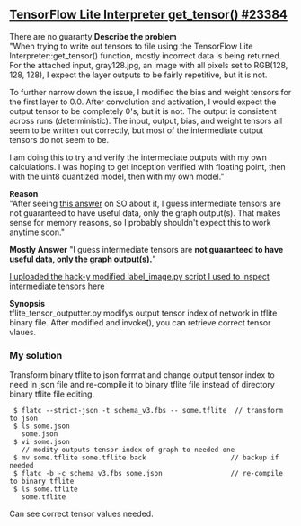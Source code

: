 ## [TensorFlow Lite Interpreter get_tensor() #23384](https://github.com/tensorflow/tensorflow/issues/23384)  

There are no guaranty
**Describe the problem**  
"When trying to write out tensors to file using the TensorFlow Lite Interpreter::get_tensor() function, mostly incorrect data is being returned. For the attached input, gray128.jpg, an image with all pixels set to RGB(128, 128, 128), I expect the layer outputs to be fairly repetitive, but it is not.  

To further narrow down the issue, I modified the bias and weight tensors for the first layer to 0.0. After convolution and activation, I would expect the output tensor to be completely 0's, but it is not. The output is consistent across runs (deterministic). The input, output, bias, and weight tensors all seem to be written out correctly, but most of the intermediate output tensors do not seem to be.  

I am doing this to try and verify the intermediate outputs with my own calculations. I was hoping to get inception verified with floating point, then with the uint8 quantized model, then with my own model."  

**Reason**  
"After seeing [this answer](https://stackoverflow.com/a/53105809) on SO about it, I guess intermediate tensors are not guaranteed to have useful data, only the graph output(s). That makes sense for memory reasons, so I probably shouldn't expect this to work anytime soon."  

**Mostly Answer**
"I guess intermediate tensors are **not guaranteed to have useful data, only the graph output(s).**"  

[I uploaded the hack-y modified label_image.py script I used to inspect intermediate tensors here](https://github.com/raymond-li/tflite_tensor_outputter)  

**Synopsis**  
tflite_tensor_outputter.py modifys output tensor index of network in tflite binary file. After modified and invoke(), you can retrieve correct tensor vlaues.   

### My solution  
Transform binary tflite to json format and change output tensor index to need in json file and re-compile it to binary tflite file instead of directory binary tflite file editing.  
```
 $ flatc --strict-json -t schema_v3.fbs -- some.tflite  // transform to json
 $ ls some.json
   some.json
 $ vi some.json
   // modity outputs tensor index of graph to needed one
 $ mv some.tflite some.tflite.back                     // backup if needed
 $ flatc -b -c schema_v3.fbs some.json                 // re-compile to binary tflite
 $ ls some.tflite
   some.tflite
```
Can see correct tensor values needed.  

